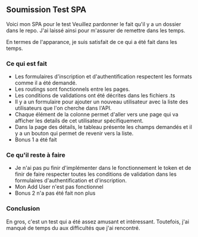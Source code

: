 ## Soumission Test SPA
Voici mon SPA pour le test 
Veuillez pardonner le fait qu'il y a un dossier dans le repo.
J'ai laissé ainsi pour m'assurer de remettre dans les temps.

En termes de l'apparance, je suis satisfait de ce qui a été fait dans les temps.

### Ce qui est fait
- Les formulaires d'inscription et d'authentification respectent les formats comme il a été demandé.
- Les routings sont fonctionnels entre les pages.
- Les conditions de validations ont été décrites dans les fichiers .ts
- Il y a un formulaire pour ajouter un nouveau utilisateur avec la liste des utilisateurs que l'on cherche dans l'API.
- Chaque élément de la colonne permet d'aller vers une page qui va afficher les details de cet utilisateur spécifiquement.
- Dans la page des détails, le tableau présente les champs demandés et il y a un bouton qui permet de revenir vers la liste.
- Bonus 1 a été fait

### Ce qu'il reste à faire
- Je n'ai pas pu finir d'implémenter dans le fonctionnement le token et de finir de faire respecter toutes les conditions de validation dans les formulaires d'authentification et d'inscription.
- Mon Add User n'est pas fonctionnel
- Bonus 2 n'a pas été fait non plus

### Conclusion
En gros, c'est un test qui a été assez amusant et intéressant. Toutefois, j'ai manqué de temps du aux difficultés que j'ai rencontré. 
